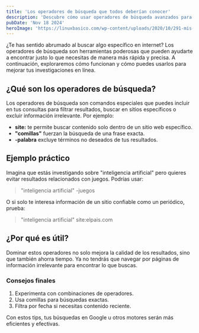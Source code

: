 ```yaml
---
title: 'Los operadores de búsqueda que todos deberían conocer'
description: 'Descubre cómo usar operadores de búsqueda avanzados para encontrar información precisa y ahorrar tiempo en tus investigaciones.'
pubDate: 'Nov 18 2024'
heroImage: 'https://linuxbasico.com/wp-content/uploads/2020/10/291-mis-datos-de-busqueda-google-simplifica-y-permite-administrar-tu-historial-de-busqueda1.jpg'
---
```


¿Te has sentido abrumado al buscar algo específico en internet? Los operadores de búsqueda son herramientas poderosas que pueden ayudarte a encontrar justo lo que necesitas de manera más rápida y precisa. A continuación, exploraremos cómo funcionan y cómo puedes usarlos para mejorar tus investigaciones en línea.

## ¿Qué son los operadores de búsqueda?

Los operadores de búsqueda son comandos especiales que puedes incluir en tus consultas para filtrar resultados, buscar en sitios específicos o excluir información irrelevante. Por ejemplo:

- **site:** te permite buscar contenido solo dentro de un sitio web específico.
- **"comillas"** fuerzan la búsqueda de una frase exacta.
- **-palabra** excluye términos no deseados de tus resultados.

## Ejemplo práctico

Imagina que estás investigando sobre "inteligencia artificial" pero quieres evitar resultados relacionados con juegos. Podrías usar:

> "inteligencia artificial" -juegos

O si solo te interesa información de un sitio confiable como un periódico, prueba:

> "inteligencia artificial" site:elpais.com

## ¿Por qué es útil?

Dominar estos operadores no solo mejora la calidad de los resultados, sino que también ahorra tiempo. Ya no tendrás que navegar por páginas de información irrelevante para encontrar lo que buscas.

### Consejos finales

1. Experimenta con combinaciones de operadores.
2. Usa comillas para búsquedas exactas.
3. Filtra por fecha si necesitas contenido reciente.

Con estos tips, tus búsquedas en Google u otros motores serán más eficientes y efectivas.